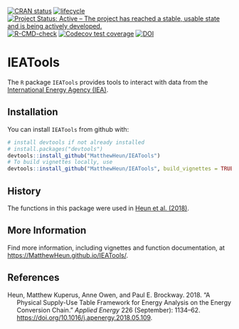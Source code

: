 
<!-- README.md is generated from README.Rmd. Please edit README.Rmd -->

[![CRAN
status](https://www.r-pkg.org/badges/version/IEATools)](https://cran.r-project.org/package=IEATools)
[![lifecycle](https://img.shields.io/badge/lifecycle-stable-brightgreen.svg)](https://www.tidyverse.org/lifecycle/#stable)
[![Project Status: Active – The project has reached a stable, usable
state and is being actively
developed.](https://www.repostatus.org/badges/latest/active.svg)](https://www.repostatus.org/#active)
[![R-CMD-check](https://github.com/MatthewHeun/IEATools/workflows/R-CMD-check/badge.svg)](https://github.com/MatthewHeun/IEATools/actions)
[![Codecov test
coverage](https://codecov.io/gh/MatthewHeun/IEATools/branch/master/graph/badge.svg)](https://codecov.io/gh/MatthewHeun/IEATools?branch=master)
[![DOI](https://zenodo.org/badge/DOI/10.5281/zenodo.5086371.svg)](https://doi.org/10.5281/zenodo.5086371)

# IEATools

The `R` package `IEATools` provides tools to interact with data from the
[International Energy Agency (IEA)](http://www.iea.org).

## Installation

<!-- You can install `IEATools` from CRAN with: -->
<!-- ```{r CRAN-installation, eval = FALSE} -->
<!-- install.packages("IEATools") -->
<!-- ``` -->
<!-- You can install a recent development version of `IEATools` from github with: -->

You can install `IEATools` from github with:

``` r
# install devtools if not already installed
# install.packages("devtools")
devtools::install_github("MatthewHeun/IEATools")
# To build vignettes locally, use
devtools::install_github("MatthewHeun/IEATools", build_vignettes = TRUE)
```

## History

The functions in this package were used in [Heun et al.
(2018)](https://doi.org/10.1016/j.apenergy.2018.05.109).

## More Information

Find more information, including vignettes and function documentation,
at <https://MatthewHeun.github.io/IEATools/>.

## References

<div id="refs" class="references csl-bib-body hanging-indent">

<div id="ref-Heun:2018" class="csl-entry">

Heun, Matthew Kuperus, Anne Owen, and Paul E. Brockway. 2018. “A
Physical Supply-Use Table Framework for Energy Analysis on the Energy
Conversion Chain.” *Applied Energy* 226 (September): 1134–62.
<https://doi.org/10.1016/j.apenergy.2018.05.109>.

</div>

</div>
